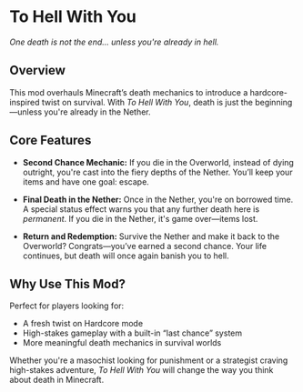# To Hell With You
*One death is not the end… unless you're already in hell.*

## Overview
This mod overhauls Minecraft’s death mechanics to introduce a hardcore-inspired twist on survival. With *To Hell With You*, death is just the beginning—unless you're already in the Nether.

## Core Features
- **Second Chance Mechanic:**
  If you die in the Overworld, instead of dying outright, you're cast into the fiery depths of the Nether. You’ll keep your items and have one goal: escape.

- **Final Death in the Nether:**
  Once in the Nether, you're on borrowed time. A special status effect warns you that any further death here is *permanent*. If you die in the Nether, it's game over—items lost.

- **Return and Redemption:**
  Survive the Nether and make it back to the Overworld? Congrats—you’ve earned a second chance. Your life continues, but death will once again banish you to hell.

## Why Use This Mod?
Perfect for players looking for:
- A fresh twist on Hardcore mode
- High-stakes gameplay with a built-in “last chance” system
- More meaningful death mechanics in survival worlds

Whether you're a masochist looking for punishment or a strategist craving high-stakes adventure, *To Hell With You* will change the way you think about death in Minecraft.
